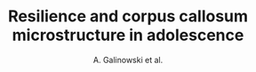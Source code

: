 ---
author: A. Galinowski et al.
title: Resilience and corpus callosum microstructure in adolescence
journal: Psychological Medicine
year: 2015
type: article
doi: 10.1017/S0033291715000239
---